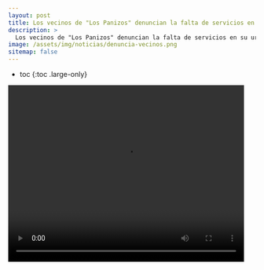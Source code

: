 ```yaml
---
layout: post
title: Los vecinos de "Los Panizos" denuncian la falta de servicios en su urbanización.
description: >
  Los vecinos de "Los Panizos" denuncian la falta de servicios en su urbanización.
image: /assets/img/noticias/denuncia-vecinos.png
sitemap: false
---
```


* toc
{:toc .large-only}

<video width="480" height="360" autobuffer="true" x-webkit-airplay="allow" controlslist="nodownload" disablepictureinpicture=""  controls="" playinfullscreen="false" playsinline="true" src="https://video.frmu1-1.fna.fbcdn.net/v/t42.1790-2/10000000_885546368698337_9020475669088116730_n.mp4?_nc_cat=104&amp;ccb=1-6&amp;_nc_sid=985c63&amp;efg=eyJ2ZW5jb2RlX3RhZyI6InN2ZV9zZCJ9&amp;_nc_ohc=tzoYMqJ0elUAX8pmZ1b&amp;_nc_ht=video.frmu1-1.fna&amp;oh=00_AT-2lJW4TK7_VCDtSZSkhB9lCkU7sQqEltWtN6K8XGCvng&amp;oe=627C4F9A" width="310" height="174"><track label="Activado" kind="captions" src="blob:https://m.facebook.com/4fe1d3eb-ca98-4ceb-94d3-0e16a1e10358"></video>